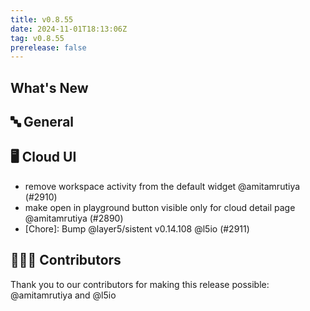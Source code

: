 ```yaml
---
title: v0.8.55
date: 2024-11-01T18:13:06Z
tag: v0.8.55
prerelease: false
---
```


## What's New
## 🔤 General
## 🖥 Cloud UI

- remove workspace activity from the default widget @amitamrutiya (#2910)
- make open in playground button visible only for cloud detail page @amitamrutiya (#2890)
- [Chore]: Bump @layer5/sistent v0.14.108 @l5io (#2911)

## 👨🏽‍💻 Contributors

Thank you to our contributors for making this release possible:
@amitamrutiya and @l5io

